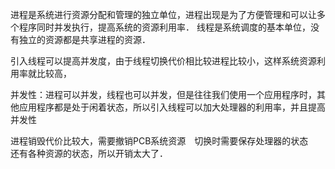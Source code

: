 

进程是系统进行资源分配和管理的独立单位，进程出现是为了方便管理和可以让多个程序同时并发执行，提高系统的资源利用率．
线程是系统调度的基本单位，没有独立的资源都是共享进程的资源．

引入线程可以提高并发度，由于线程切换代价相比较进程比较小，这样系统资源利用率就比较高，

并发性：进程可以并发，线程也可以并发，但是往往我们使用一个应用程序时，其他应用程序都是处于闲着状态，所以引入线程可以加大处理器的利用率，并且提高并发性

进程销毁代价比较大，需要撤销PCB系统资源　切换时需要保存处理器的状态　还有各种资源的状态，所以开销太大了．
